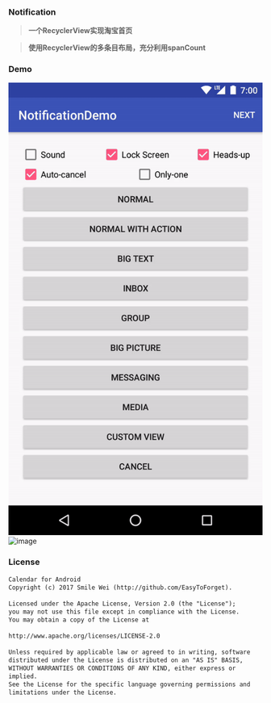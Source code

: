 ### Notification
> **一个RecyclerView实现淘宝首页**

> **使用RecyclerView的多条目布局，充分利用spanCount**


### Demo
![image](https://raw.githubusercontent.com/EasyToForget/NotificationDemo/master/demo01.gif)
![image](https://raw.githubusercontent.com/EasyToForget/TaobaoDemo/master/demo02.gif)


### License

```
Calendar for Android
Copyright (c) 2017 Smile Wei (http://github.com/EasyToForget).

Licensed under the Apache License, Version 2.0 (the "License");
you may not use this file except in compliance with the License.
You may obtain a copy of the License at

http://www.apache.org/licenses/LICENSE-2.0

Unless required by applicable law or agreed to in writing, software
distributed under the License is distributed on an "AS IS" BASIS,
WITHOUT WARRANTIES OR CONDITIONS OF ANY KIND, either express or implied.
See the License for the specific language governing permissions and
limitations under the License.
```
